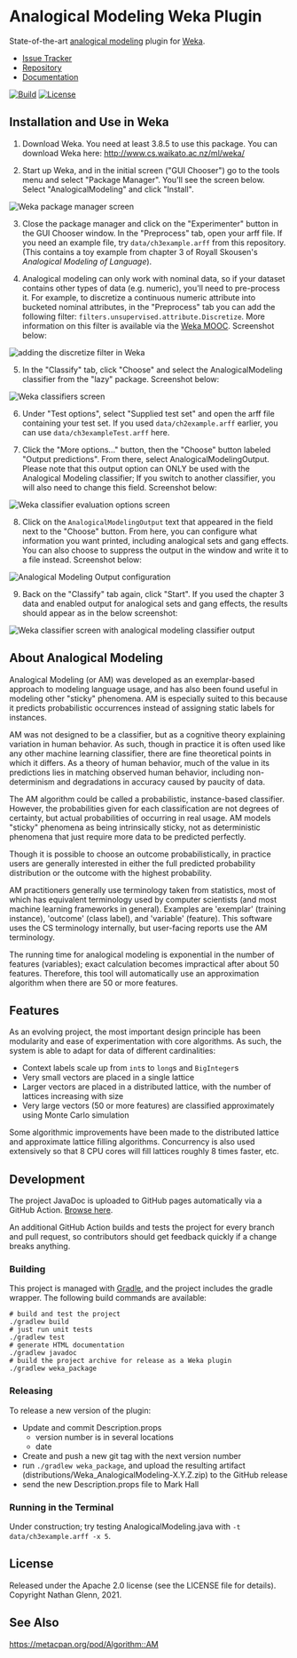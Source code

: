 # Analogical Modeling Weka Plugin

State-of-the-art [analogical modeling](https://en.wikipedia.org/wiki/Analogical_modeling) plugin for [Weka](https://www.cs.waikato.ac.nz/ml/weka/).

* [Issue Tracker](https://github.com/garfieldnate/Weka_AnalogicalModeling/issues)
* [Repository](https://github.com/garfieldnate/Weka_AnalogicalModeling)
* [Documentation](http://garfieldnate.github.io/Weka_AnalogicalModeling/)

[![Build](https://github.com/garfieldnate/Weka_AnalogicalModeling/actions/workflows/build.yml/badge.svg?branch=master)](https://github.com/garfieldnate/Weka_AnalogicalModeling/actions/workflows/build.yml?query=branch%3Amaster)
[![License](https://img.shields.io/badge/License-Apache%202.0-blue.svg)](https://opensource.org/licenses/Apache-2.0)

## Installation and Use in Weka

1. Download Weka. You need at least 3.8.5 to use this package. You can download Weka here: http://www.cs.waikato.ac.nz/ml/weka/

2. Start up Weka, and in the initial screen ("GUI Chooser") go to the tools menu and select "Package Manager". You'll
   see the screen below. Select "AnalogicalModeling" and click "Install".

![Weka package manager screen](https://user-images.githubusercontent.com/778453/50684191-e9d5bd00-1014-11e9-9b06-b79a53e432d2.png)

3. Close the package manager and click on the "Experimenter" button in the GUI Chooser window. In the "Preprocess" tab,
   open your arff file. If you need an example file, try `data/ch3example.arff` from this repository. (This contains a
   toy example from chapter 3 of Royall Skousen's _Analogical Modeling of Language_).

4. Analogical modeling can only work with nominal data, so if your dataset contains other types of data (e.g. numeric),
   you'll need to pre-process it. For example, to discretize a continuous numeric attribute into bucketed nominal attributes,
   in the "Preprocess" tab you can add the following filter: `filters.unsupervised.attribute.Discretize`. More information
   on this filter is available via the [Weka MOOC](https://www.youtube.com/watch?v=aDMzPC5IO4c&ab_channel=WekaMOOC).
   Screenshot below:

![adding the discretize filter in Weka](https://user-images.githubusercontent.com/778453/115677983-50e81e80-a351-11eb-9f76-9cc11e78c42f.png)

5. In the "Classify" tab, click "Choose" and select the AnalogicalModeling classifier from the "lazy" package.
   Screenshot below:

![Weka classifiers screen](https://user-images.githubusercontent.com/778453/50684348-839d6a00-1015-11e9-8b3e-58e0f75f1072.png)

6. Under "Test options", select "Supplied test set" and open the arff file containing your test set. If you used
   `data/ch2example.arff` earlier, you can use `data/ch3exampleTest.arff` here.

7. Click the "More options..." button, then the "Choose" button labeled "Output predictions". From there, select
   AnalogicalModelingOutput. Please note that this output option can ONLY be used with the Analogical Modeling
   classifier; If you switch to another classifier, you will also need to change this field. Screenshot below:

![Weka classifier evaluation options screen](https://user-images.githubusercontent.com/778453/50684510-1b9b5380-1016-11e9-85e5-30a4b3bfdb2d.png)

8. Click on the `AnalogicalModelingOutput` text that appeared in the field next to the "Choose" button. From here, you
   can configure what information you want printed, including analogical sets and gang effects. You can also choose to
   suppress the output in the window and write it to a file instead. Screenshot below:

![Analogical Modeling Output configuration](https://user-images.githubusercontent.com/778453/115678756-25196880-a352-11eb-8052-84d307c7270c.png)

9. Back on the "Classify" tab again, click "Start". If you used the chapter 3 data and enabled output for analogical
   sets and gang effects, the results should appear as in the below screenshot:

![Weka classifier screen with analogical modeling classifier output](https://user-images.githubusercontent.com/778453/115674201-b2a68980-a34d-11eb-849b-a39c62067d81.png)

## About Analogical Modeling

Analogical Modeling (or AM) was developed as an exemplar-based approach to modeling language usage, and has also been
found useful in modeling other "sticky" phenomena. AM is especially suited to this because it predicts probabilistic
occurrences instead of assigning static labels for instances.

AM was not designed to be a classifier, but as a cognitive theory explaining variation in human behavior. As such,
though in practice it is often used like any other machine learning classifier, there are fine theoretical points in
which it differs. As a theory of human behavior, much of the value in its predictions lies in matching observed human
behavior, including non-determinism and degradations in accuracy caused by paucity of data.

The AM algorithm could be called a probabilistic, instance-based classifier. However, the probabilities given for each
classification are not degrees of certainty, but actual probabilities of occurring in real usage. AM models "sticky"
phenomena as being intrinsically sticky, not as deterministic phenomena that just require more data to be predicted
perfectly.

Though it is possible to choose an outcome probabilistically, in practice users are generally interested in either the
full predicted probability distribution or the outcome with the highest probability.

AM practitioners generally use terminology taken from statistics, most of which has equivalent terminology used by
computer scientists (and most machine learning frameworks in general). Examples are 'exemplar' (training instance),
'outcome' (class label), and 'variable' (feature). This software uses the CS terminology internally, but user-facing
reports use the AM terminology.

The running time for analogical modeling is exponential in the number of features (variables); exact calculation becomes
impractical after about 50 features. Therefore, this tool will automatically use an approximation algorithm when there
are 50 or more features.

## Features

As an evolving project, the most important design principle has been modularity and ease of experimentation with core
algorithms. As such, the system is able to adapt for data of different cardinalities:

* Context labels scale up from `int`s to `long`s and `BigInteger`s
* Very small vectors are placed in a single lattice
* Larger vectors are placed in a distributed lattice, with the number of lattices increasing with size
* Very large vectors (50 or more features) are classified approximately using Monte Carlo simulation

Some algorithmic improvements have been made to the distributed lattice and approximate lattice filling algorithms.
Concurrency is also used extensively so that 8 CPU cores will fill lattices roughly 8 times faster, etc.

## Development

The project JavaDoc is uploaded to GitHub pages automatically via a GitHub Action.
[Browse here](http://garfieldnate.github.io/Weka_AnalogicalModeling/).

An additional GitHub Action builds and tests the project for every branch and pull request, so contributors should get
feedback quickly if a change breaks anything.

### Building

This project is managed with [Gradle](https://gradle.org/), and the project includes the gradle wrapper. The following
build commands are available:

    # build and test the project
    ./gradlew build
    # just run unit tests
    ./gradlew test
    # generate HTML documentation
    ./gradlew javadoc
    # build the project archive for release as a Weka plugin
    ./gradlew weka_package


### Releasing

To release a new version of the plugin:
* Update and commit Description.props
    * version number is in several locations
    * date
* Create and push a new git tag with the next version number
* run `./gradlew weka_package`, and upload the resulting artifact (distributions/Weka_AnalogicalModeling-X.Y.Z.zip) to
  the GitHub release
* send the new Description.props file to Mark Hall <mhall at waikato ac nz>

### Running in the Terminal

Under construction; try testing AnalogicalModeling.java with `-t data/ch3example.arff -x 5`.

## License

Released under the Apache 2.0 license (see the LICENSE file for details). Copyright Nathan Glenn, 2021.

## See Also
https://metacpan.org/pod/Algorithm::AM
